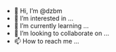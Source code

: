 - 👋 Hi, I’m @dzbm
- 👀 I’m interested in ...
- 🌱 I’m currently learning ...
- 💞️ I’m looking to collaborate on ...
- 📫 How to reach me ...

<!---
dzbm/dzbm is a ✨ special ✨ repository because its `README.md` (this file) appears on your GitHub profile.
You can click the Preview link to take a look at your changes.
--->
